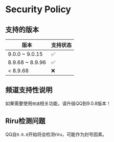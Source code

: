 # Security Policy

## 支持的版本

| 版本 | 支持状态          |
| ------- | ------------------ |
| 9.0.0 ~ 9.0.15  | :white_check_mark: |
| 8.9.68 ~ 8.9.96  | :white_check_mark: |
| < 8.9.68| :x:                |

## 频道支持性说明

如果需要使用`频道`相关功能，请升级QQ到9.0.8版本！

## Riru检测问题

QQ自`9.0.8`开始将会检测riru，可能作为封号因素。
